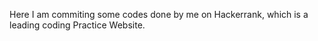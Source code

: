 Here I am commiting some codes done by me on Hackerrank, which is a leading coding Practice Website. 
